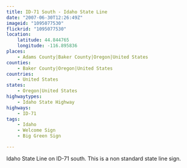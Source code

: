 ```yaml
---
title: ID-71 South - Idaho State Line
date: "2007-06-30T12:26:49Z"
imageid: "1095077530"
flickrid: "1095077530"
location:
    latitude: 44.844765
    longitude: -116.895836
places:
    - Adams County|Baker County|Oregon|United States
counties:
    - Baker County|Oregon|United States
countries:
    - United States
states:
    - Oregon|United States
highwaytypes:
    - Idaho State Highway
highways:
    - ID-71
tags:
    - Idaho
    - Welcome Sign
    - Big Green Sign

---
```

Idaho State Line on ID-71 south.  This is a non standard state line sign.